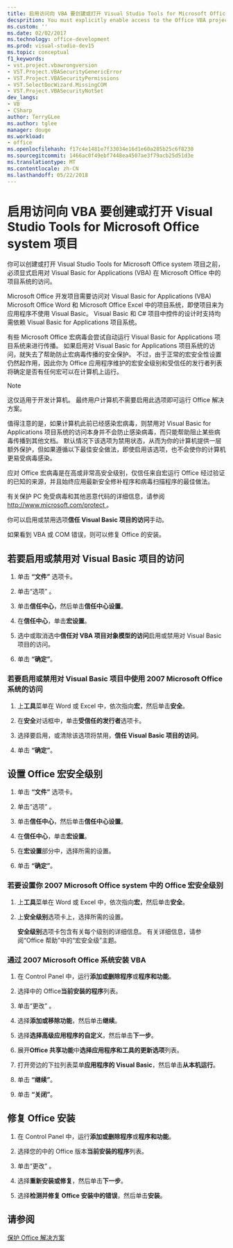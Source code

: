 ```yaml
---
title: 启用访问向 VBA 要创建或打开 Visual Studio Tools for Microsoft Office system 项目
decsprition: You must explicitly enable access to the Office VBA project system before you can create or open a Visual Studio Tools for Office system project
ms.custom: ''
ms.date: 02/02/2017
ms.technology: office-development
ms.prod: visual-studio-dev15
ms.topic: conceptual
f1_keywords:
- vst.project.vbawrongversion
- VST.Project.VBASecurityGenericError
- VST.Project.VBASecurityPermissions
- VST.SelectDocWizard.MissingCOM
- VST.Project.VBASecurityNotSet
dev_langs:
- VB
- CSharp
author: TerryGLee
ms.author: tglee
manager: douge
ms.workload:
- office
ms.openlocfilehash: f17c4e1481e7f33034e16d1e60a285b25c6f8230
ms.sourcegitcommit: 1466ac0f49ebf7448ea4507ae3f79acb25d51d3e
ms.translationtype: MT
ms.contentlocale: zh-CN
ms.lasthandoff: 05/22/2018
---
```

# <a name="enable-access-to-vba-to-create-or-open-a-visual-studio-tools-for-the-microsoft-office-system-project"></a>启用访问向 VBA 要创建或打开 Visual Studio Tools for Microsoft Office system 项目

你可以创建或打开 Visual Studio Tools for Microsoft Office system 项目之前，必须显式启用对 Visual Basic for Applications (VBA) 在 Microsoft Office 中的项目系统的访问。

 Microsoft Office 开发项目需要访问对 Visual Basic for Applications (VBA) Microsoft Office Word 和 Microsoft Office Excel 中的项目系统，即使项目来为应用程序不使用 Visual Basic。 Visual Basic 和 C# 项目中控件的设计时支持均需依赖 Visual Basic for Applications 项目系统。

 有些 Microsoft Office 宏病毒会尝试自动运行 Visual Basic for Applications 项目系统来进行传播。 如果启用对 Visual Basic for Applications 项目系统的访问，就失去了帮助防止宏病毒传播的安全保护。 不过，由于正常的宏安全性设置仍然起作用，因此你为 Office 应用程序维护的宏安全级别和受信任的发行者列表将确定是否有任何宏可以在计算机上运行。

> [!NOTE]
> 这仅适用于开发计算机。 最终用户计算机不需要启用此选项即可运行 Office 解决方案。

 值得注意的是，如果计算机此前已经感染宏病毒，则禁用对 Visual Basic for Applications 项目系统的访问本身并不会防止感染病毒，而只能帮助阻止某些病毒传播到其他文档。 默认情况下该选项为禁用状态，从而为你的计算机提供一层额外保护，但如果遵循以下最佳安全做法，即使启用该选项，也不会使你的计算机更易受病毒感染。

 应对 Office 宏病毒是在高或非常高安全级别，仅信任来自宏运行 Office 经过验证的已知的来源，并且始终应用最新安全修补程序和病毒扫描程序的最佳做法。

 有关保护 PC 免受病毒和其他恶意代码的详细信息，请参阅[ http://www.microsoft.com/protect ](http://www.microsoft.com/protect)。

 你可以启用或禁用选项**信任 Visual Basic 项目的访问**手动。

 如果看到 VBA 或 COM 错误，则可以修复 Office 的安装。

## <a name="to-enable-or-disable-access-to-visual-basic-projects"></a>若要启用或禁用对 Visual Basic 项目的访问

1. 单击 **“文件”** 选项卡。

2. 单击“选项” 。

3. 单击**信任中心**，然后单击**信任中心设置**。

4. 在**信任中心**，单击**宏设置**。

5. 选中或取消选中**信任对 VBA 项目对象模型的访问**启用或禁用对 Visual Basic 项目的访问。

6. 单击 **“确定”**。

### <a name="to-enable-or-disable-access-to-visual-basic-projects-with-the-2007-microsoft-office-system"></a>若要启用或禁用对 Visual Basic 项目中使用 2007 Microsoft Office 系统的访问

1. 上**工具**菜单在 Word 或 Excel 中，依次指向**宏**，然后单击**安全**。

2. 在**安全**对话框中，单击**受信任的发行者**选项卡。

3. 选择要启用，或清除该选项将禁用，**信任 Visual Basic 项目的访问**。

4. 单击 **“确定”**。

## <a name="to-set-your-office-macro-security-level"></a>设置 Office 宏安全级别

1. 单击 **“文件”** 选项卡。

2. 单击“选项” 。

3. 单击**信任中心**，然后单击**信任中心设置**。

4. 在**信任中心**，单击**宏设置**。

5. 在**宏设置**部分中，选择所需的设置。

6. 单击 **“确定”**。

### <a name="to-set-your-office-macro-security-level-with-the-2007-microsoft-office-system"></a>若要设置你 2007 Microsoft Office system 中的 Office 宏安全级别

1. 上**工具**菜单在 Word 或 Excel 中，依次指向**宏**，然后单击**安全**。

2. 上**安全级别**选项卡上，选择所需的设置。

    **安全级别**选项卡包含有关每个级别的详细信息。 有关详细信息，请参阅“Office 帮助”中的“宏安全级”主题。

### <a name="to-install-vba-with-the-2007-microsoft-office-system"></a>通过 2007 Microsoft Office 系统安装 VBA

1. 在 Control Panel 中，运行**添加或删除程序**或**程序和功能**。

2. 选择中的 Office**当前安装的程序**列表。

3. 单击“更改” 。

4. 选择**添加或移除功能**，然后单击**继续**。

5. 选择**选择高级应用程序的自定义**，然后单击**下一步**。

6. 展开**Office 共享功能**中**选择应用程序和工具的更新选项**列表。

7. 打开旁边的下拉列表菜单**应用程序的 Visual Basic**，然后单击**从本机运行**。

8. 单击 **“继续”**。

9. 单击 **“关闭”**。

## <a name="to-repair-your-installation-of-office"></a>修复 Office 安装

1. 在 Control Panel 中，运行**添加或删除程序**或**程序和功能**。

2. 选择您的中的 Office 版本**当前安装的程序**列表。

3. 单击“更改” 。

4. 选择**重新安装或修复**，然后单击**下一步**。

5. 选择**检测并修复 Office 安装中的错误**，然后单击**安装**。

## <a name="see-also"></a>请参阅

 [保护 Office 解决方案](../vsto/securing-office-solutions.md)